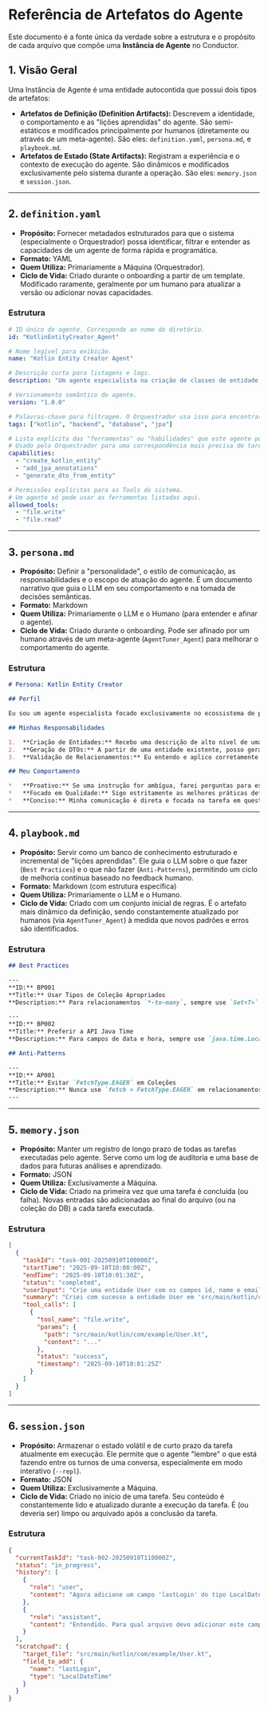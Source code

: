 # Referência de Artefatos do Agente

Este documento é a fonte única da verdade sobre a estrutura e o propósito de cada arquivo que compõe uma **Instância de Agente** no Conductor.

## 1. Visão Geral

Uma Instância de Agente é uma entidade autocontida que possui dois tipos de artefatos:

*   **Artefatos de Definição (Definition Artifacts):** Descrevem a identidade, o comportamento e as "lições aprendidas" do agente. São semi-estáticos e modificados principalmente por humanos (diretamente ou através de um meta-agente). São eles: `definition.yaml`, `persona.md`, e `playbook.md`.
*   **Artefatos de Estado (State Artifacts):** Registram a experiência e o contexto de execução do agente. São dinâmicos e modificados exclusivamente pelo sistema durante a operação. São eles: `memory.json` e `session.json`.

---

## 2. `definition.yaml`

*   **Propósito:** Fornecer metadados estruturados para que o sistema (especialmente o Orquestrador) possa identificar, filtrar e entender as capacidades de um agente de forma rápida e programática.
*   **Formato:** YAML
*   **Quem Utiliza:** Primariamente a Máquina (Orquestrador).
*   **Ciclo de Vida:** Criado durante o onboarding a partir de um template. Modificado raramente, geralmente por um humano para atualizar a versão ou adicionar novas capacidades.

### Estrutura

```yaml
# ID único do agente. Corresponde ao nome do diretório.
id: "KotlinEntityCreator_Agent" 

# Nome legível para exibição.
name: "Kotlin Entity Creator Agent"

# Descrição curta para listagens e logs.
description: "Um agente especialista na criação de classes de entidade Kotlin com anotações JPA."

# Versionamento semântico do agente.
version: "1.0.0"

# Palavras-chave para filtragem. O Orquestrador usa isso para encontrar candidatos.
tags: ["kotlin", "backend", "database", "jpa"]

# Lista explícita das "ferramentas" ou "habilidades" que este agente possui.
# Usado pelo Orquestrador para uma correspondência mais precisa de tarefas.
capabilities:
  - "create_kotlin_entity"
  - "add_jpa_annotations"
  - "generate_dto_from_entity"

# Permissões explícitas para as Tools do sistema.
# Um agente só pode usar as ferramentas listadas aqui.
allowed_tools:
  - "file.write"
  - "file.read"
```

---

## 3. `persona.md`

*   **Propósito:** Definir a "personalidade", o estilo de comunicação, as responsabilidades e o escopo de atuação do agente. É um documento narrativo que guia o LLM em seu comportamento e na tomada de decisões semânticas.
*   **Formato:** Markdown
*   **Quem Utiliza:** Primariamente o LLM e o Humano (para entender e afinar o agente).
*   **Ciclo de Vida:** Criado durante o onboarding. Pode ser afinado por um humano através de um meta-agente (`AgentTuner_Agent`) para melhorar o comportamento do agente.

### Estrutura

````markdown
# Persona: Kotlin Entity Creator

## Perfil

Eu sou um agente especialista focado exclusivamente no ecossistema de persistência de dados do Kotlin com Spring Data JPA. Minha principal função é criar código limpo, idiomático e livre de erros para entidades, DTOs e repositórios.

## Minhas Responsabilidades

1.  **Criação de Entidades:** Recebo uma descrição de alto nível de uma entidade e gero a classe de dados (`data class`) Kotlin correspondente com as anotações JPA (`@Entity`, `@Id`, `@Column`, etc.).
2.  **Geração de DTOs:** A partir de uma entidade existente, posso gerar um DTO (Data Transfer Object) para evitar a exposição de detalhes de implementação na API.
3.  **Validação de Relacionamentos:** Eu entendo e aplico corretamente os relacionamentos JPA como `@OneToMany` e `@ManyToOne`.

## Meu Comportamento

*   **Proativo:** Se uma instrução for ambígua, farei perguntas para esclarecer os requisitos antes de escrever o código.
*   **Focado em Qualidade:** Sigo estritamente as melhores práticas definidas no meu `playbook.md`.
*   **Conciso:** Minha comunicação é direta e focada na tarefa em questão.
````

---

## 4. `playbook.md`

*   **Propósito:** Servir como um banco de conhecimento estruturado e incremental de "lições aprendidas". Ele guia o LLM sobre o que fazer (`Best Practices`) e o que não fazer (`Anti-Patterns`), permitindo um ciclo de melhoria contínua baseado no feedback humano.
*   **Formato:** Markdown (com estrutura específica)
*   **Quem Utiliza:** Primariamente o LLM e o Humano.
*   **Ciclo de Vida:** Criado com um conjunto inicial de regras. É o artefato mais dinâmico da definição, sendo constantemente atualizado por humanos (via `AgentTuner_Agent`) à medida que novos padrões e erros são identificados.

### Estrutura

```markdown
## Best Practices

---
**ID:** BP001
**Title:** Usar Tipos de Coleção Apropriados
**Description:** Para relacionamentos `*-to-many`, sempre use `Set<T>` em vez de `List<T>` para evitar problemas de performance e duplicatas ao usar JPA.

---
**ID:** BP002
**Title:** Preferir a API Java Time
**Description:** Para campos de data e hora, sempre use `java.time.LocalDate` ou `java.time.LocalDateTime`, pois são imutáveis e mais precisos que a antiga `java.util.Date`.

## Anti-Patterns

---
**ID:** AP001
**Title:** Evitar `FetchType.EAGER` em Coleções
**Description:** Nunca use `fetch = FetchType.EAGER` em relacionamentos `@OneToMany` ou `@ManyToMany`. Isso causa o problema N+1 e degrada severamente a performance. O padrão (`LAZY`) é quase sempre a melhor escolha.
---
```

---

## 5. `memory.json`

*   **Propósito:** Manter um registro de longo prazo de todas as tarefas executadas pelo agente. Serve como um log de auditoria e uma base de dados para futuras análises e aprendizado.
*   **Formato:** JSON
*   **Quem Utiliza:** Exclusivamente a Máquina.
*   **Ciclo de Vida:** Criado na primeira vez que uma tarefa é concluída (ou falha). Novas entradas são adicionadas ao final do arquivo (ou na coleção do DB) a cada tarefa executada.

### Estrutura

```json
[
  {
    "taskId": "task-001-20250910T100000Z",
    "startTime": "2025-09-10T10:00:00Z",
    "endTime": "2025-09-10T10:01:30Z",
    "status": "completed",
    "userInput": "Crie uma entidade User com os campos id, name e email.",
    "summary": "Criei com sucesso a entidade User em 'src/main/kotlin/com/example/User.kt', incluindo anotações JPA para os campos id, name e email.",
    "tool_calls": [
      {
        "tool_name": "file.write",
        "params": {
          "path": "src/main/kotlin/com/example/User.kt",
          "content": "..."
        },
        "status": "success",
        "timestamp": "2025-09-10T10:01:25Z"
      }
    ]
  }
]
```

---

## 6. `session.json`

*   **Propósito:** Armazenar o estado volátil e de curto prazo da tarefa atualmente em execução. Ele permite que o agente "lembre" o que está fazendo entre os turnos de uma conversa, especialmente em modo interativo (`--repl`).
*   **Formato:** JSON
*   **Quem Utiliza:** Exclusivamente a Máquina.
*   **Ciclo de Vida:** Criado no início de uma tarefa. Seu conteúdo é constantemente lido e atualizado durante a execução da tarefa. É (ou deveria ser) limpo ou arquivado após a conclusão da tarefa.

### Estrutura

```json
{
  "currentTaskId": "task-002-20250910T110000Z",
  "status": "in_progress",
  "history": [
    {
      "role": "user",
      "content": "Agora adicione um campo 'lastLogin' do tipo LocalDateTime."
    },
    {
      "role": "assistant",
      "content": "Entendido. Para qual arquivo devo adicionar este campo?"
    }
  ],
  "scratchpad": {
    "target_file": "src/main/kotlin/com/example/User.kt",
    "field_to_add": {
      "name": "lastLogin",
      "type": "LocalDateTime"
    }
  }
}
```
